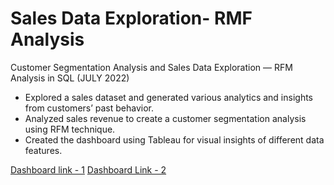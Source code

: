 # Sales Data Exploration- RMF Analysis
Customer Segmentation Analysis and Sales Data Exploration — RFM Analysis in SQL (JULY 2022)
- Explored a sales dataset and generated various analytics and insights from customers’ past behavior.
- Analyzed sales revenue to create a customer segmentation analysis using RFM technique.
- Created the dashboard using Tableau for visual insights of different data features.

[Dashboard link - 1](https://public.tableau.com/app/profile/ankit.raj/viz/Sales_Dashboard_1_17270369388000/salesDash1)
[Dashboard Link - 2](https://public.tableau.com/app/profile/ankit.raj/viz/Sales_Dashboard_2_17270371462600/SalesDash2)
